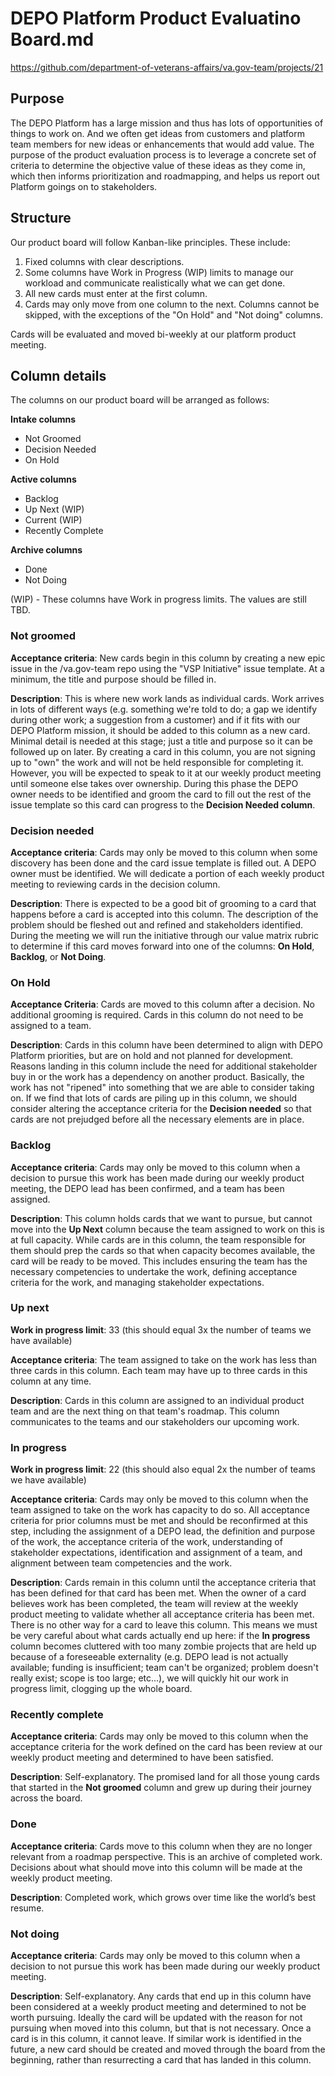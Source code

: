 # DEPO Platform Product Evaluatino Board.md
https://github.com/department-of-veterans-affairs/va.gov-team/projects/21

## Purpose

The DEPO Platform has a large mission and thus has lots of opportunities of things to work on. And we often get ideas from customers and platform team members for new ideas or enhancements that would add value. The purpose of the product evaluation process is to leverage a concrete set of criteria to determine the objective value of these ideas as they come in, which then informs prioritization and roadmapping, and helps us report out Platform goings on to stakeholders.


## Structure

Our product board will follow Kanban-like principles. These include:

1. Fixed columns with clear descriptions.
1. Some columns have Work in Progress (WIP) limits to manage our workload and communicate realistically what we can get done.
1. All new cards must enter at the first column.
1. Cards may only move from one column to the next. Columns cannot be skipped, with the exceptions of the "On Hold" and "Not doing" columns.

Cards will be evaluated and moved bi-weekly at our platform product meeting.

## Column details

The columns on our product board will be arranged as follows:

**Intake columns**
- Not Groomed
- Decision Needed
- On Hold

**Active columns**
- Backlog
- Up Next (WIP)
- Current (WIP)
- Recently Complete

**Archive columns**
- Done
- Not Doing

(WIP) - These columns have Work in progress limits. The values are still TBD.

### Not groomed

**Acceptance criteria**: New cards begin in this column by creating a new epic issue in the /va.gov-team repo using the "VSP Initiative" issue template. At a minimum, the title and purpose should be filled in.

**Description**: This is where new work lands as individual cards. Work arrives in lots of different ways (e.g. something we're told to do; a gap we identify during other work; a suggestion from a customer) and if it fits with our DEPO Platform mission, it should be added to this column as a new card. Minimal detail is needed at this stage; just a title and purpose so it can be followed up on later. By creating a card in this column, you are not signing up to "own" the work and will not be held responsible for completing it. However, you will be expected to speak to it at our weekly product meeting until someone else takes over ownership. During this phase the DEPO owner needs to be identified and groom the card to fill out the rest of the issue template so this card can progress to the **Decision Needed column**.

### Decision needed

**Acceptance criteria**: Cards may only be moved to this column when some discovery has been done and the card issue template is filled out. A DEPO owner must be identified. We will dedicate a portion of each weekly product meeting to reviewing cards in the decision column.

**Description**: There is expected to be a good bit of grooming to a card that happens before a card is accepted into this column. The description of the problem should be fleshed out and refined and stakeholders identified. During the meeting we will run the initiative through our value matrix rubric to determine if this card moves forward into one of the columns: **On Hold**, **Backlog**, or **Not Doing**.

### On Hold

**Acceptance Criteria**: Cards are moved to this column after a decision. No additional grooming is required. Cards in this column do not need to be assigned to a team. 

**Description**: Cards in this column have been determined to align with DEPO Platform priorities, but are on hold and not planned for development. Reasons landing in this column include the need for additional stakeholder buy in or the work has a dependency on another product. Basically, the work has not "ripened" into something that we are able to consider taking on. If we find that lots of cards are piling up in this column, we should consider altering the acceptance criteria for the **Decision needed** so that cards are not prejudged before all the necessary elements are in place.

### Backlog

**Acceptance criteria**: Cards may only be moved to this column when a decision to pursue this work has been made during our weekly product meeting, the DEPO lead has been confirmed, and a team has been assigned.

**Description**: This column holds cards that we want to pursue, but cannot move into the **Up Next** column because the team assigned to work on this is at full capacity. While cards are in this column, the team responsible for them should prep the cards so that when capacity becomes available, the card will be ready to be moved. This includes ensuring the team has the necessary competencies to undertake the work, defining acceptance criteria for the work, and managing stakeholder expectations.

### Up next

**Work in progress limit**: 33 (this should equal 3x the number of teams we have available)

**Acceptance criteria**: The team assigned to take on the work has less than three cards in this column. Each team may have up to three cards in this column at any time.

**Description**: Cards in this column are assigned to an individual product team and are the next thing on that team's roadmap. This column communicates to the teams and our stakeholders our upcoming work.

### In progress

**Work in progress limit**: 22 (this should also equal 2x the number of teams we have available)

**Acceptance criteria**: Cards may only be moved to this column when the team assigned to take on the work has capacity to do so. All acceptance criteria for prior columns must be met and should be reconfirmed at this step, including the assignment of a DEPO lead, the definition and purpose of the work, the acceptance criteria of the work, understanding of stakeholder expectations, identification and assignment of a team, and alignment between team competencies and the work.

**Description**: Cards remain in this column until the acceptance criteria that has been defined for that card has been met. When the owner of a card believes work has been completed, the team will review at the weekly product meeting to validate whether all acceptance criteria has been met. There is no other way for a card to leave this column. This means we must be very careful about what cards actually end up here: if the **In progress** column becomes cluttered with too many zombie projects that are held up because of a foreseeable externality (e.g. DEPO lead is not actually available; funding is insufficient; team can't be organized; problem doesn't really exist; scope is too large; etc...), we will quickly hit our work in progress limit, clogging up the whole board.

### Recently complete

**Acceptance criteria**: Cards may only be moved to this column when the acceptance criteria for the work defined on the card has been review at our weekly product meeting and determined to have been satisfied.

**Description**: Self-explanatory. The promised land for all those young cards that started in the **Not groomed** column and grew up during their journey across the board. 

### Done

**Acceptance criteria**: Cards move to this column when they are no longer relevant from a roadmap perspective. This is an archive of completed work. Decisions about what should move into this column will be made at the weekly product meeting.

**Description**: Completed work, which grows over time like the world’s best resume.

### Not doing

**Acceptance criteria**: Cards may only be moved to this column when a decision to not pursue this work has been made during our weekly product meeting.

**Description**: Self-explanatory. Any cards that end up in this column have been considered at a weekly product meeting and determined to not be worth pursuing. Ideally the card will be updated with the reason for not pursuing when moved into this column, but that is not necessary. Once a card is in this column, it cannot leave. If similar work is identified in the future, a new card should be created and moved through the board from the beginning, rather than resurrecting a card that has landed in this column. 
